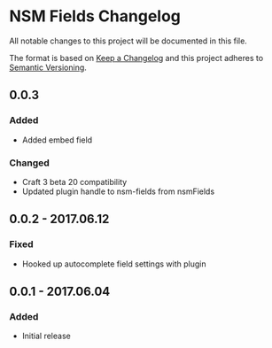 # NSM Fields Changelog

All notable changes to this project will be documented in this file.

The format is based on [Keep a Changelog](http://keepachangelog.com/) and this project adheres to [Semantic Versioning](http://semver.org/).

## 0.0.3
### Added
- Added embed field
### Changed
- Craft 3 beta 20 compatibility
- Updated plugin handle to nsm-fields from nsmFields

## 0.0.2 - 2017.06.12
### Fixed
- Hooked up autocomplete field settings with plugin

## 0.0.1 - 2017.06.04
### Added
- Initial release
